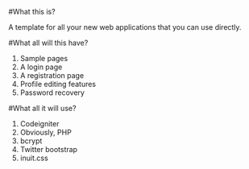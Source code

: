 #What this is?

A template for all your new web applications that you can use directly.

#What all will this have?

 1. Sample pages
 2. A login page
 3. A registration page
 4. Profile editing features
 5. Password recovery

#What all it will use?

 1. Codeigniter
 2. Obviously, PHP
 3. bcrypt
 4. Twitter bootstrap
 5. inuit.css